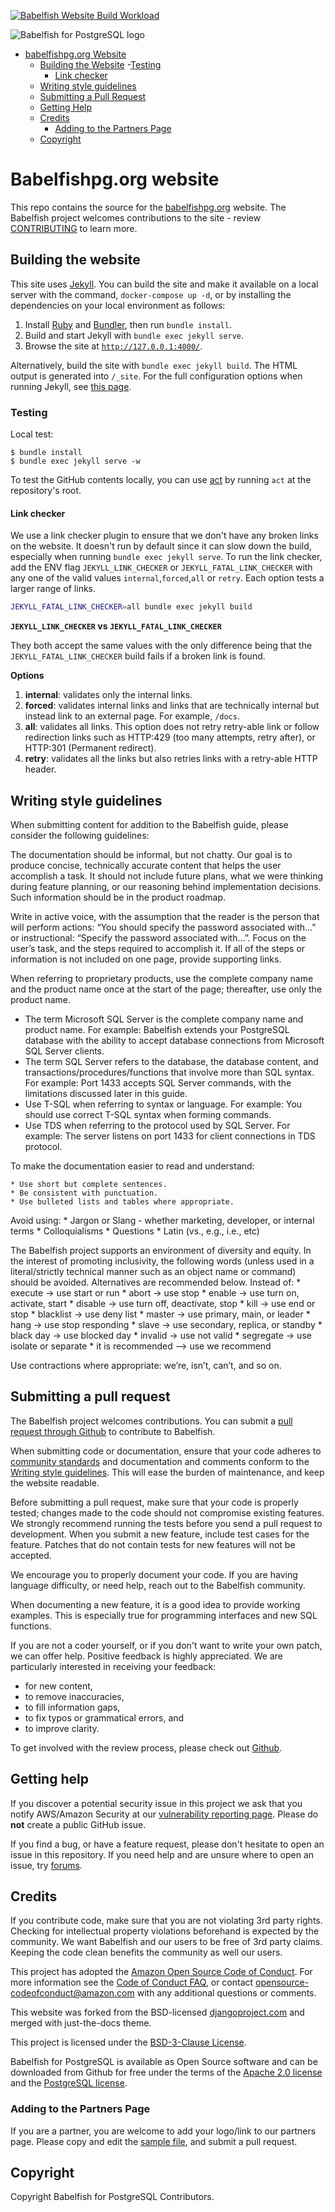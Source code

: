 [![Babelfish Website Build Workload](https://github.com/babelfish-for-postgresql/babelfish_project_website/actions/workflows/jekyll.yml/badge.svg)](https://github.com/babelfish-for-postgresql/babelfish_project_website/actions/workflows/jekyll.yml)

![Babelfish for PostgreSQL logo](assets/images/themed-logo.svg)

- [babelfishpg.org Website](#babelfishpgorg-website)
  - [Building the Website](#building-the-website)
    -[Testing](#testing)
    - [Link checker](#link-checker)
  - [Writing style guidelines](#writing-style-guidelines)
  - [Submitting a Pull Request](#submitting-a-pull-request)
  - [Getting Help](#getting-help)
  - [Credits](#credits)   
    - [Adding to the Partners Page](#adding-to-the-partners-page)
  - [Copyright](#copyright)



# Babelfishpg.org website

This repo contains the source for the [babelfishpg.org](https://babelfishpg.org/) website.  The Babelfish project welcomes contributions to the site - review [CONTRIBUTING](#contributing) to learn more.

## Building the website

This site uses [Jekyll](https://jekyllrb.com/). You can build the site and make it available on a local server with the command, `docker-compose up -d`, or by installing the dependencies on your local environment as follows:

1. Install [Ruby](https://www.ruby-lang.org/en/) and [Bundler](https://bundler.io/), then run `bundle install`.
2. Build and start Jekyll with `bundle exec jekyll serve`.
3. Browse the site at [`http://127.0.0.1:4000/`](http://127.0.0.1:4000/).

Alternatively, build the site with `bundle exec jekyll build`. The HTML output is generated into `/_site`. For the full configuration options when running Jekyll, see [this page](https://jekyllrb.com/docs/configuration/options/).

### Testing

Local test:

```
$ bundle install
$ bundle exec jekyll serve -w
```

To test the GitHub contents locally, you can use [act](https://github.com/nektos/act) by running `act` at the repository's root.

#### Link checker

We use a link checker plugin to ensure that we don't have any broken links on the website. It doesn't run by default since it can slow down the build, especially when running `bundle exec jekyll serve`. To run the link checker, add the ENV flag `JEKYLL_LINK_CHECKER` or `JEKYLL_FATAL_LINK_CHECKER` with any one of the valid values `internal`,`forced`,`all` or `retry`. Each option tests a larger range of links.

```sh
JEKYLL_FATAL_LINK_CHECKER=all bundle exec jekyll build
```

**`JEKYLL_LINK_CHECKER` vs `JEKYLL_FATAL_LINK_CHECKER`**

They both accept the same values with the only difference being that the `JEKYLL_FATAL_LINK_CHECKER` build fails if a broken link is found.

**Options**

1. **internal**: validates only the internal links.
2. **forced**: validates internal links and links that are technically internal but instead link to an external page. For example, `/docs`.
3. **all**: validates all links. This option does not retry retry-able link or follow redirection links such as HTTP:429 (too many attempts, retry after), or HTTP:301 (Permanent redirect).
4. **retry**: validates all the links but also retries links with a retry-able HTTP header.


## Writing style guidelines

When submitting content for addition to the Babelfish guide, please consider the following guidelines:

The documentation should be informal, but not chatty.  Our goal is to produce concise, technically accurate content that helps the user accomplish a task.  It should not include future plans, what we were thinking during feature planning, or our reasoning behind implementation decisions. Such information should be in the product roadmap.

Write in active voice, with the assumption that the reader is the person that will perform actions: “You should specify the password associated with...” or instructional:  “Specify the password associated with...”.  Focus on the user’s task, and the steps required to accomplish it.  If all of the steps or information is not included on one page, provide supporting links.

When referring to proprietary products, use the complete company name and the product name once at the start of the page; thereafter, use only the product name. 

  * The term Microsoft SQL Server is the complete company name and product name.  For example: Babelfish extends your PostgreSQL database with the ability to accept database connections from Microsoft SQL Server clients.
  * The term SQL Server refers to the database, the database content, and transactions/procedures/functions that involve more than SQL syntax.  For example: Port 1433 accepts SQL Server commands, with the limitations discussed later in this guide.
  * Use T-SQL when referring to syntax or language.  For example: You should use correct T-SQL syntax when forming commands.
  * Use TDS when referring to the protocol used by SQL Server.  For example: The server listens on port 1433 for client connections in TDS protocol.

To make the documentation easier to read and understand:

    * Use short but complete sentences.  
    * Be consistent with punctuation.
    * Use bulleted lists and tables where appropriate.

Avoid using:
    * Jargon or Slang - whether marketing, developer, or internal terms
    * Colloquialisms 
    * Questions
    * Latin (vs., e.g., i.e.,  etc)

The Babelfish project supports an environment of diversity and equity.  In the interest of promoting inclusivity, the following words (unless used in a literal/strictly technical manner such as an object name or command) should be avoided.  Alternatives are recommended below.  Instead of: 
    * execute → use start or run 
    * abort → use stop
    * enable → use turn on, activate, start
    * disable → use turn off, deactivate, stop
    * kill → use end or stop
    * blacklist → use deny list
    * master → use primary, main, or leader
    * hang → use stop responding
    * slave → use secondary, replica, or standby
    * black day → use blocked day
    * invalid → use not valid
    * segregate → use isolate or separate
    * it is recommended --> use we recommend

Use contractions where appropriate:  we’re, isn’t, can’t, and so on.


## Submitting a pull request

The Babelfish project welcomes contributions. You can submit a [pull request through Github](https://docs.github.com/en/github/collaborating-with-pull-requests/proposing-changes-to-your-work-with-pull-requests/about-pull-requests) to contribute to Babelfish.

When submitting code or documentation, ensure that your code adheres to
[community standards](https://www.postgresql.org/docs/current/source.html) and
documentation and comments conform to the [Writing style guidelines](#Writing-style-guidelines). This will ease 
the burden of maintenance, and keep the website readable.

Before submitting a pull request, make sure that your code is properly tested; changes made to 
the code should not compromise existing features. We strongly recommend running the tests
before you send a pull request to development. When you submit a new feature, include 
test cases for the feature.  Patches that do not contain tests for new features will not be 
accepted.

We encourage you to properly document your code.  If you are having language difficulty, or 
need help, reach out to the Babelfish community.

When documenting a new feature, it is a good idea to provide working examples.
This is especially true for programming interfaces and new SQL functions. 

If you are not a coder yourself, or if you don't want to write your own patch, we
can offer help. Positive feedback is highly appreciated.
We are particularly interested in receiving your feedback:

- for new content,
- to remove inaccuracies,
- to fill information gaps,
- to fix typos or grammatical errors, and
- to improve clarity.

To get involved with the review process, please check out
[Github](https://github.com/babelfish-for-postgresql/postgresql_modified_for_babelfish).


## Getting help

If you discover a potential security issue in this project we ask that you notify AWS/Amazon Security at our [vulnerability reporting page](https://aws.amazon.com/security/vulnerability-reporting/). Please do **not** create a public GitHub issue.

If you find a bug, or have a feature request, please don't hesitate to open an issue in this repository.  If you need help and are unsure where to open an issue, try [forums](https://discuss.babelfishpgcommunity.dev/).


## Credits

If you contribute code, make sure that you are not violating 3rd party rights.
Checking for intellectual property violations beforehand is expected by the community. We want
Babelfish and our users to be free of 3rd party claims. Keeping the code clean benefits 
the community as well our users.

This project has adopted the [Amazon Open Source Code of Conduct](CODE_OF_CONDUCT.md). For more information see the [Code of Conduct FAQ](https://aws.github.io/code-of-conduct-faq), or contact [opensource-codeofconduct@amazon.com](mailto:opensource-codeofconduct@amazon.com) with any additional questions or comments.

This website was forked from the BSD-licensed [djangoproject.com](https://github.com/django/djangoproject.com) and merged with just-the-docs theme.

This project is licensed under the [BSD-3-Clause License](LICENSE).

Babelfish for PostgreSQL is available as Open Source software and can be downloaded from Github for
free under the terms of the
[Apache 2.0 license](https://www.apache.org/licenses/LICENSE-2.0) and the
[PostgreSQL license](https://www.postgresql.org/about/licence/).


### Adding to the Partners Page

If you are a partner, you are welcome to add your logo/link to our partners page. Please copy and edit the [sample file](_partners/_sample.md), and submit a pull request.

## Copyright

Copyright Babelfish for PostgreSQL Contributors.

